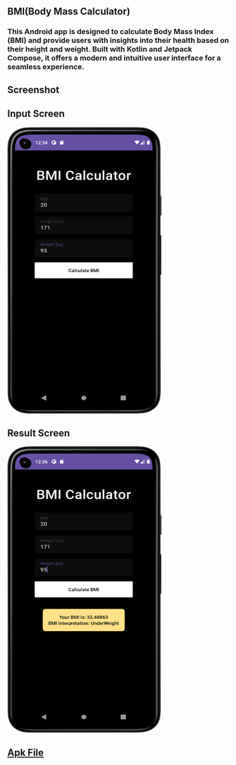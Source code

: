 
<h2>BMI(Body Mass Calculator)</h2>
<h3>
  This Android app is designed to calculate Body Mass Index (BMI) and provide users with insights into their health based on their height and weight. Built with Kotlin and Jetpack Compose, it offers a modern and intuitive user interface for a seamless experience.
</h3>
<H2>Screenshot</H2></H2>
<h2>Input Screen</h2>
<img src ="PAGE.png" width="350" height="650">
<h2>Result Screen</h2>
<img src ="Screenshot_20240510_003603.png" width="350" height = "650">
<h2><a href = "BMI.apk">Apk File</h2>

